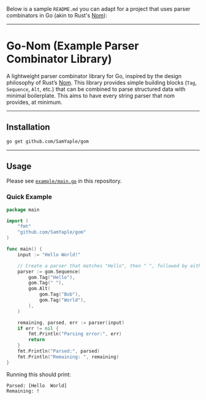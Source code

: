 Below is a sample `README.md` you can adapt for a project that uses parser combinators in Go (akin to Rust's [Nom](https://github.com/Geal/nom)):

---

# Go-Nom (Example Parser Combinator Library)

A lightweight parser combinator library for Go, inspired by the design philosophy of Rust’s [Nom](https://github.com/geal/nom). This library provides simple building blocks (`Tag`, `Sequence`, `Alt`, etc.) that can be combined to parse structured data with minimal boilerplate. This aims to have every string parser that nom provides, at minimum.

---

## Installation

```bash
go get github.com/SamYaple/gom
```

---

## Usage

Please see [`example/main.go`](example/main.go) in this repository.

### Quick Example

```go
package main

import (
    "fmt"
    "github.com/SamYaple/gom"
)

func main() {
    input := "Hello World!"

    // Create a parser that matches "Hello", then " ", followed by either "Bob" or "World"
    parser := gom.Sequence(
        gom.Tag("Hello"),
        gom.Tag(" "),
        gom.Alt(
            gom.Tag("Bob"),
            gom.Tag("World"),
        ),
    )

    remaining, parsed, err := parser(input)
    if err != nil {
        fmt.Println("Parsing error:", err)
        return
    }
    fmt.Println("Parsed:", parsed)
    fmt.Println("Remaining: ", remaining)
}
```

Running this should print:
```
Parsed: [Hello  World]
Remaining: !
```
